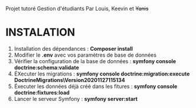 Projet tutoré Gestion d'étudiants
Par Louis, Keevin et ~~Yanis~~

INSTALATION
=====================

1. Installation des dépendances :                    <b>Composer install</b>
2. Modifier le <b>.env</b> avec vos paramètres de base de données
3. Vérifier la configuration de la base de données : <b>symfony console doctrine:schema:validate</b>
4. ÉXecuter les migrations :                         <b>symfony console doctrine:migration:execute DoctrineMigrations\Version20201127115134</b> 
5. Éxecuter les données déjà créé dans les fitures : <b>symfony console doctrine:fixtures:load</b>
6. Lancer le serveur Symfony :                       <b>symfony server:start</b>